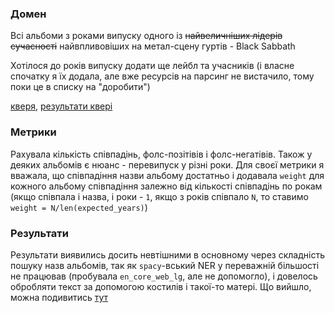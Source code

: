 ### Домен

Всі альбоми з роками випуску одного із ~~найвеличніших лідерів сучасності~~ найвпливовіших на метал-сцену гуртів - Black Sabbath

Хотілося до років випуску додати ще лейбл та учасників (і власне спочатку я їх додала, але вже ресурсів на парсинг не вистачило, тому поки це в списку на "доробити")

[кверя](./sparql_query), [результати квері](./dbpedia_query_results.json)

### Метрики

Рахувала кількість співпадінь, фолс-позітівів і фолс-негатівів. Також у деяких альбомів є нюанс - перевипуск у різні роки. Для своєї метрики я вважала, що співпадіння назви альбому достатньо і додавала `weight` для кожного альбому співпадіння залежно від кількості співпадінь по рокам (якщо співпала і назва, і роки - `1`, якщо з років співпало `N`, то ставимо `weight = N/len(expected_years)`)

### Результати

Результати виявились досить невтішними в основному через складність пошуку назв альбомів, так як `spacy`-вський NER у переважній більшості не працював (пробувала `en_core_web_lg`, але не допомогло), і довелось обробляти текст за допомогою костилів і такої-то матері. Що вийшло, можна подивитись [тут](./results.json)
